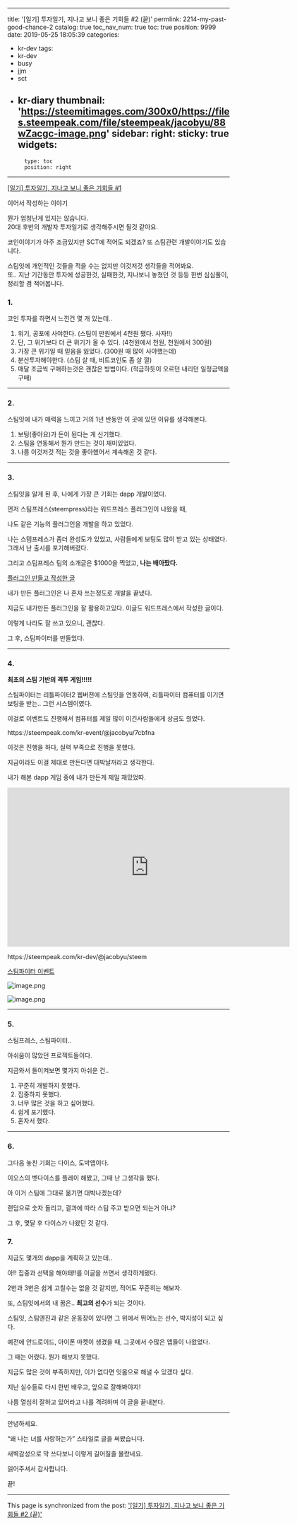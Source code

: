 
---
title: '[일기] 투자일기, 지나고 보니 좋은 기회들 #2 (끝)'
permlink: 2214-my-past-good-chance-2
catalog: true
toc_nav_num: true
toc: true
position: 9999
date: 2019-05-25 18:05:39
categories:
- kr-dev
tags:
- kr-dev
- busy
- jjm
- sct
- kr-diary
thumbnail: 'https://steemitimages.com/300x0/https://files.steempeak.com/file/steempeak/jacobyu/88wZacgc-image.png'
sidebar:
    right:
        sticky: true
widgets:
    -
        type: toc
        position: right
---


<p><a href="https://steempeak.com/kr-dev/@jacobyu/1">[일기] 투자일기, 지나고 보니 좋은 기회들 #1</a></p>
<p>이어서 작성하는 이야기</p>
<p>뭔가 엄청난게 있지는 않습니다.<br />
20대 후반의 개발자 투자일기로 생각해주시면 될것 같아요.</p>
<p>코인이야기가 아주 조금있지만 SCT에 적어도 되겠죠? 또 스팀관련 개발이야기도 있습니다.</p>
<p>스팀잇에 개인적인 것들을 적을 수는 없지만 이것저것 생각들을 적어봐요.<br />
또.. 지난 기간동안 투자에 성공한것, 실패한것, 지나보니 놓쳤던 것 등등 한번 심심풀이, 정리할 겸 적어봅니다.</p>

<h3>1.</h3>
<p>코인 투자를 하면서 느낀건 몇 개 있는데..</p>
<ol>
<li>위기, 공포에 사야한다. (스팀이 만원에서 4천원 됐다. 사자!!)</li>
<li>단, 그 위기보다 더 큰 위기가 올 수 있다. (4천원에서 천원, 천원에서 300원)</li>
<li>가장 큰 위기일 때 믿음을 잃었다. (300원 때 많이 사야했는데)</li>
<li>분산투자해야한다. (스팀 살 때, 비트코인도 좀 살 껄)</li>
<li>매달 조금씩 구매하는것은 괜찮은 방법이다. (적금하듯이 오르던 내리던 일정금액을 구매)</li>
</ol>
<hr />
<h3>2.</h3>
<p>스팀잇에 내가 매력을 느끼고 거의 1년 반동안 이 곳에 있던 이유를 생각해본다.</p>
<ol>
<li>보팅(좋아요)가 돈이 된다는 게 신기했다.</li>
<li>스팀을 연동해서 뭔가 만드는 것이 재미있었다.</li>
<li>나름 이것저것 적는 것을 좋아했어서 계속해온 것 같다.</li>
</ol>
<hr />
<h3>3.</h3>
<p>스팀잇을 알게 된 후, 나에게 가장 큰 기회는 dapp 개발이었다.</p>
<p>먼저 스팀프레스(steempress)라는 워드프레스 플러그인이 나왔을 때,</p>
<p>나도 같은 기능의 플러그인을 개발을 하고 있었다.</p>


나는 스템프레스가 좀더 완성도가 있었고, 사람들에게 보팅도 많이 받고 있는 상태였다.
그래서 난 출시를 포기해버렸다.

<p>그리고 스팀프레스 팀의 소개글은 $1000을 찍었고, <strong>나는 배아팠다.</strong></p>
<p><a href="https://steemit.com/kr-dev/@jacobyu/872-hj-kr-dev">플러그인 만들고 작성한 글</a></p>

<p>내가 만든 플러그인은 나 혼자 쓰는정도로 개발을 끝냈다.</p>
<p>지금도 내가만든 플러그인을 잘 활용하고있다. 이글도 워드프레스에서 작성한 글이다.</p>
<p>이렇게 나라도 잘 쓰고 있으니, 괜찮다.</p>
<p>그 후, 스팀파이터를 만들었다.</p>


<hr />
<h3>4.</h3>
<p><strong>최초의 스팀 기반의 격투 게임!!!!!</strong></p>
<p>스팀파이터는 리틀파이터2 웹버젼에 스팀잇을 연동하여, 리틀파이터 컴퓨터를 이기면 보팅을 받는.. 그런 시스템이였다.</p>
<p>이걸로 이벤트도 진행해서 컴퓨터를 제일 많이 이긴사람들에게 상금도 줬었다.</p>
<p>https://steempeak.com/kr-event/@jacobyu/7cbfna</p>
<p>이것은 진행을 하다, 실력 부족으로 진행을 못했다.</p>
<p>지금이라도 이걸 제대로 만든다면 대박날꺼라고 생각한다.</p>
<p>내가 해본 dapp 게임 중에 내가 만든게 제일 재밌었따.</p>
<p><span class="embed-youtube" style="text-align:center; display: block;"><iframe class='youtube-player' type='text/html' width='640' height='360' src='https://www.youtube.com/embed/YgsZy__vkiY?version=3&rel=1&fs=1&autohide=2&showsearch=0&showinfo=1&iv_load_policy=1&wmode=transparent' allowfullscreen='true' style='border:0;'></iframe></span></p>
<p>https://steempeak.com/kr-dev/@jacobyu/steem</p>
<p><a href="https://steempeak.com/kr-event/@steemfighter/5fndna">스팀파이터 이벤트</a></p>

![image.png](https://steemitimages.com/300x0/https://files.steempeak.com/file/steempeak/jacobyu/88wZacgc-image.png)

![image.png](https://steemitimages.com/300x0/https://files.steempeak.com/file/steempeak/jacobyu/f1Jx9M9o-image.png)


<hr />
<h3>5.</h3>
<p>스팀프레스, 스팀파이터..</p>
<p>아쉬움이 많았던 프로젝트들이다.</p>
<p>지금와서 돌이켜보면 몇가지 아쉬운 건..</p>
<ol>
<li>꾸준히 개발하지 못했다.</li>
<li>집중하지 못했다.</li>
<li>너무 많은 것을 하고 싶어했다.</li>
<li>쉽게 포기했다.</li>
<li>혼자서 했다.</li>
</ol>
<hr />
<h3>6.</h3>
<p>그다음 놓친 기회는 다이스, 도박앱이다.</p>
<p>이오스의 벳다이스를 플레이 해봤고, 그때 난 그생각을 했다.</p>
<p>아 이거 스팀에 그대로 옮기면 대박나겠는데?</p>
<p>랜덤으로 숫자 돌리고, 결과에 따라 스팀 주고 받으면 되는거 아냐?</p>
<p>그 후, 몇달 후 다이스가 나왔던 것 같다.</p>
<h3>7.</h3>
<p>지금도 몇개의 dapp을 계획하고 있는데..</p>
<p>아!! 집중과 선택을 해야돼!!를 이글을 쓰면서 생각하게됐다.</p>
<p>2번과 3번은 쉽게 고칠수는 없을 것 같지만, 적어도 꾸준히는 해보자.</p>
<p>또, 스팀잇에서의 내 꿈은.. <strong>최고의 선수</strong>가 되는 것이다.</p>
<p>스팀잇, 스팀엔진과 같은 운동장이 있다면 그 위에서 뛰어노는 선수, 박지성이 되고 싶다.</p>
<p>예전에 안드로이드, 아이폰 마켓이 생겼을 때, 그곳에서 수많은 앱들이 나왔었다.</p>
<p>그 때는 어렸다. 뭔가 해보지 못했다.</p>
<p>지금도 많은 것이 부족하지만, 이가 없다면 잇몸으로 해낼 수 있겠다 싶다.</p>
<p>지난 실수들로 다시 한번 배우고, 앞으로 잘해봐야지!</p>
<p>나름 열심히 잘하고 있어라고 나를 격려하며 이 글을 끝내본다.</p>
<hr />
<p>안녕하세요.</p>
<p>“왜 나는 너를 사랑하는가” 스타일로 글을 써봤습니다.</p>

새벽감성으로 막 쓰다보니 이렇게 길어질줄 몰랐네요.

<p>읽어주셔서 감사합니다.</p>
<p>끝!</p>


- - -

This page is synchronized from the post: ['[일기] 투자일기, 지나고 보니 좋은 기회들 #2 (끝)'](https://steemit.com/@jacobyu/2214-my-past-good-chance-2)
